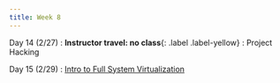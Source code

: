 ```yaml
---
title: Week 8
---
```


Day 14 (2/27)
: **Instructor travel: no class**{: .label .label-yellow}
  : Project Hacking

Day 15 (2/29)
: [Intro to Full System Virtualization](#)
